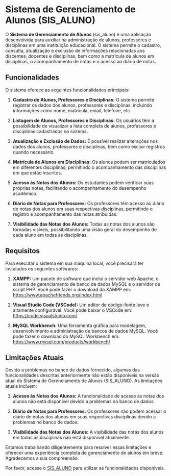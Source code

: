 # Sistema de Gerenciamento de Alunos (SIS_ALUNO)

O **Sistema de Gerenciamento de Alunos** (sis_aluno) é uma aplicação desenvolvida para auxiliar na administração de alunos, professores e disciplinas em uma instituição educacional. O sistema permite o cadastro, consulta, atualização e exclusão de informações relacionadas aos discentes, docentes e disciplinas, bem como a matrícula de alunos em disciplinas, o acompanhamento de notas e o acesso ao diário de notas.

## Funcionalidades

O sistema oferece as seguintes funcionalidades principais:

1. **Cadastro de Alunos, Professores e Disciplinas:** O sistema permite registrar os dados dos alunos, professores e disciplinas, incluindo informações como nome, matrícula, email, telefone, etc.

2. **Listagem de Alunos, Professores e Disciplinas:** Os usuários têm a possibilidade de visualizar a lista completa de alunos, professores e disciplinas cadastrados no sistema.

3. **Atualização e Exclusão de Dados:** É possível realizar alterações nos dados dos alunos, professores e disciplinas, bem como excluir registros quando necessário.

4. **Matrícula de Alunos em Disciplinas:** Os alunos podem ser matriculados em diferentes disciplinas, permitindo o acompanhamento das disciplinas em que estão inscritos.

5. **Acesso às Notas dos Alunos:** Os estudantes podem verificar suas próprias notas, facilitando o acompanhamento do desempenho acadêmico.

6. **Diário de Notas para Professores:** Os professores têm acesso ao diário de notas dos alunos em suas respectivas disciplinas, permitindo o registro e acompanhamento das notas atribuídas.

7. **Visibilidade das Notas dos Alunos:** Todas as notas dos alunos são tornadas visíveis, possibilitando uma visão geral do desempenho de cada aluno em todas as disciplinas.

## Requisitos

Para executar o sistema em sua máquina local, você precisará ter instalados os seguintes softwares:

1. **XAMPP:** Um pacote de software que inclui o servidor web Apache, o sistema de gerenciamento de banco de dados MySQL e o servidor de script PHP. Você pode fazer o download do XAMPP em: https://www.apachefriends.org/index.html

2. **Visual Studio Code (VSCode):** Um editor de código-fonte leve e altamente configurável. Você pode baixar o VSCode em: https://code.visualstudio.com/

3. **MySQL Workbench:** Uma ferramenta gráfica para modelagem, desenvolvimento e administração de bancos de dados MySQL. Você pode fazer o download do MySQL Workbench em: https://www.mysql.com/products/workbench/

## Limitações Atuais

Devido a problemas no banco de dados fornecido, algumas das funcionalidades descritas anteriormente não estão disponíveis na versão atual do Sistema de Gerenciamento de Alunos (SIS_ALUNO). As limitações atuais incluem:

1. **Acesso às Notas dos Alunos:** A funcionalidade de acesso às notas dos alunos não está disponível devido a problemas no banco de dados.

2. **Diário de Notas para Professores:** Os professores não podem acessar o diário de notas dos alunos em suas respectivas disciplinas devido a problemas no banco de dados.

3. **Visibilidade das Notas dos Alunos:** A visibilidade das notas dos alunos em todas as disciplinas não está disponível atualmente.

Estamos trabalhando diligentemente para resolver essas limitações e oferecer uma experiência completa de gerenciamento de alunos em breve. Agradecemos a sua compreensão.

Por favor, acesse o [SIS_ALUNO](https://ceteia.guanambi.ifbaiano.edu.br/pswmedio/php/sisaluno/gustavo/index.php) para utilizar as funcionalidades disponíveis.


